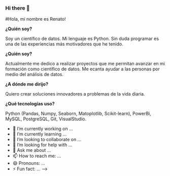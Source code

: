 ### Hi there 👋

#Hola, mi nombre es Renato!

**¿Quién soy?**

Soy un científico de datos. Mi lenguaje es Python. Sin duda programar es una de las experiencias más motivadores que he tenido. 

**¿Quién soy?**

Actualmente me dedico a realizar proyectos que me permitan avanzar en mi formación como científico de datos. 
Me ecanta ayudar a las personas por medio del análisis de datos. 

**¿A dónde me dirijo?** 

Quiero crear soluciones innovadores a problemas de la vida diaria. 

**¿Qué tecnologías uso?** 

Python (Pandas, Numpy, Seaborn, Matoplotlib, Scikit-learn), PowerBi, MySQL, PostgreSQL, Git, VisualStudio. 

- 🔭 I’m currently working on ...
- 🌱 I’m currently learning ...
- 👯 I’m looking to collaborate on ...
- 🤔 I’m looking for help with ...
- 💬 Ask me about ...
- 📫 How to reach me: ...
- 😄 Pronouns: ...
- ⚡ Fun fact: ...
-->
